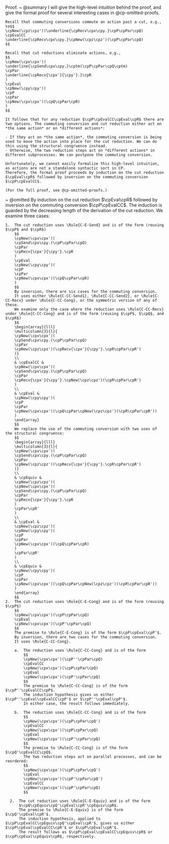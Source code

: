 Proof.
  ~ @summary
    I will give the high-level intuition behind the proof, and give the formal proof for several interesting cases in @cp-omitted-proofs.

    Recall that commuting conversions commute an action past a cut, e.g.,
    to$$
    \cpNew(\cpz\cpz')(\underline{\cpRecv\cpx\cpy.}\cpP\cpPar\cpQ)
    \cpEvalCC
    \underline{\cpRecv\cpx\cpy.}\cpNew(\cpz\cpz')(\cpP\cpPar\cpQ)
    $$

    Recall that cut reductions eliminate actions, e.g.,
    $$
    \cpNew(\cpx\cpx')(
    \underline{\cpSend\cpx\cpy.}\cptm(\cpP\cpPar\cpQ\cptm)
    \cpPar
    \underline{\cpRecv{\cpx'}{\cpy'}.}\cpR
    )
    \cpEval
    \cpNew(\cpy\cpy')(
    \cpP
    \cpPar
    \cpNew(\cpx\cpx')(\cpQ\cpPar\cpR)
    )
    $$

    It follows that for any reduction $\cpP\cpEvalCC\cpEval\cpR$ there are two options. The commuting conversion and cut reduction either act on *the same action* or on *different actions*:

    - If they act on *the same action*, the commuting conversion is being used to move the action into place for the cut reduction. We can do this using the structural congruence instead.
    - Otherwise, the two reduction steps act on *different actions* in different subprocesses. We can postpone the commuting conversion.

    Unfortunately, we cannot easily formalize this high-level intuition, as actions are not a standalone syntactic sort in CP.
    Therefore, the formal proof proceeds by induction on the cut reduction $\cpEval\cpR$ followed by inversion on the commuting conversion $\cpP\cpEvalCC$.

    (For the full proof, see @cp-omitted-proofs.)
  ~ @omitted
    By induction on the cut reduction $\cpEval\cpR$ followed by inversion on the commuting conversion $\cpP\cpEvalCC$.
    The induction is guarded by the decreasing length of the derivation of the cut reduction.
    We examine three cases:

    1.  The cut reduction uses \Rule{C-E-Send} and is of the form (reusing $\cpP$ and $\cpR$)
        $$
        \cpNew(\cpx\cpx')(
        \cpSend\cpx\cpy.(\cpP\cpPar\cpQ)
        \cpPar
        \cpRecv{\cpx'}{\cpy'}.\cpR
        )
        \cpEval
        \cpNew(\cpy\cpy')(
        \cpP
        \cpPar
        \cpNew(\cpx\cpx')(\cpQ\cpPar\cpR)
        )
        $$
        By inversion, there are six cases for the commuting conversion.
        It uses either \Rule{C-CC-Send1}, \Rule{C-CC-Send2}, or \Rule{C-CC-Recv} under \Rule{C-CC-Cong}, or the symmetric version of any of these.
        We examine only the case where the reduction uses \Rule{C-CC-Recv} under \Rule{C-CC-Cong} and is of the form (reusing $\cpP$, $\cpQ$, and $\cpR$)
        $$
        \begin{array}{lll}
        \multicolumn{3}{l}{
        \cpNew(\cpx\cpx')(
        \cpSend\cpx\cpy.(\cpP\cpPar\cpQ)
        \cpPar
        \cpNew(\cpz\cpz')(\cpRecv{\cpx'}{\cpy'}.\cpR\cpPar\cpR')
        )}
        \\
        & \cpEvalCC &
        \cpNew(\cpx\cpx')(
        \cpSend\cpx\cpy.(\cpP\cpPar\cpQ)
        \cpPar
        \cpRecv{\cpx'}{\cpy'}.\cpNew(\cpz\cpz')(\cpR\cpPar\cpR')
        )
        \\
        & \cpEval &
        \cpNew(\cpy\cpy')(
        \cpP
        \cpPar
        \cpNew(\cpx\cpx')(\cpQ\cpPar\cpNew(\cpz\cpz')(\cpR\cpPar\cpR'))
        )
        \end{array}
        $$
        We replace the use of the commuting conversion with two uses of the structural congruence:
        $$
        \begin{array}{lll}
        \multicolumn{3}{l}{
        \cpNew(\cpx\cpx')(
        \cpSend\cpx\cpy.(\cpP\cpPar\cpQ)
        \cpPar
        \cpNew(\cpz\cpz')(\cpRecv{\cpx'}{\cpy'}.\cpR\cpPar\cpR')
        )}
        \\
        & \cpEquiv &
        \cpNew(\cpz\cpz')(
        \cpNew(\cpx\cpx')(
        \cpSend\cpx\cpy.(\cpP\cpPar\cpQ)
        \cpPar
        \cpRecv{\cpx'}{\cpy'}.\cpR
        )
        \cpPar\cpR'
        )
        \\
        & \cpEval &
        \cpNew(\cpz\cpz')(
        \cpNew(\cpy\cpy')(
        \cpP
        \cpPar
        \cpNew(\cpx\cpx')(\cpQ\cpPar\cpR)
        )
        \cpPar\cpR'
        )
        \\
        & \cpEquiv &
        \cpNew(\cpy\cpy')(
        \cpP
        \cpPar
        \cpNew(\cpx\cpx')(\cpQ\cpPar\cpNew(\cpz\cpz')(\cpR\cpPar\cpR'))
        )
        \end{array}
        $$
    2.  The cut reduction uses \Rule{C-E-Cong} and is of the form (reusing $\cpP$)
        $$
        \cpNew(\cpx\cpx')(\cpP\cpPar\cpQ)
        \cpEval
        \cpNew(\cpx\cpx')(\cpP'\cpPar\cpQ)
        $$
        The premise to \Rule{C-E-Cong} is of the form $\cpP\cpEval\cpP'$.
        By inversion, there are two cases for the commuting conversion.
        It uses \Rule{C-CC-Cong}.

        a.  The reduction uses \Rule{C-CC-Cong} and is of the form
            $$
            \cpNew(\cpx\cpx')(\cpP''\cpPar\cpQ)
            \cpEvalCC
            \cpNew(\cpx\cpx')(\cpP\cpPar\cpQ)
            \cpEval
            \cpNew(\cpx\cpx')(\cpP'\cpPar\cpQ)
            $$
            The premise to \Rule{C-CC-Cong} is of the form $\cpP''\cpEvalCC\cpP$.
            The induction hypothesis gives us either $\cpP''\cpEval\cpEvalCC\cpP'$ or $\cpP''\cpEval\cpP'$.
            In either case, the result follows immediately.

        b.  The reduction uses \Rule{C-CC-Cong} and is of the form
            $$
            \cpNew(\cpx\cpx')(\cpP\cpPar\cpQ')
            \cpEvalCC
            \cpNew(\cpx\cpx')(\cpP\cpPar\cpQ)
            \cpEval
            \cpNew(\cpx\cpx')(\cpP'\cpPar\cpQ)
            $$
            The premise to \Rule{C-CC-Cong} is of the form $\cpQ'\cpEvalCC\cpQ$.
            The two reduction steps act on parallel processes, and can be reordered:
            $$
            \cpNew(\cpx\cpx')(\cpP\cpPar\cpQ')
            \cpEval
            \cpNew(\cpx\cpx')(\cpP'\cpPar\cpQ')
            \cpEvalCC
            \cpNew(\cpx\cpx')(\cpP'\cpPar\cpQ)
            $$

      2.  The cut reduction uses \Rule{C-E-Equiv} and is of the form
          $\cpQ\cpEquiv\cpQ'\cpEval\cpR'\cpEquiv\cpR$.
          The premise to \Rule{C-E-Equiv} is of the form $\cpQ'\cpEval\cpR'$.
          The induction hypothesis, applied to $\cpP\cpEvalCC\cpEquiv\cpQ'\cpEval\cpR'$, gives us either $\cpP\cpEval\cpEvalCC\cpR'$ or $\cpP\cpEval\cpR'$.
          The result follows as $\cpP\cpEval\cpEvalCC\cpEquiv\cpR$ or $\cpP\cpEval\cpEquiv\cpR$, respectively.

